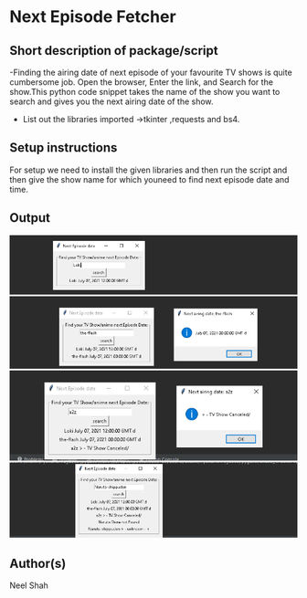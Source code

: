 # Next Episode Fetcher

## Short description of package/script

-Finding the airing date of next episode of your favourite TV shows is quite cumbersome job. Open the browser, Enter the link, and Search for the show.This python code snippet takes the name of the show you want to search and gives you the next airing date of the show.
- List out the libraries imported ->tkinter ,requests and bs4.

## Setup instructions

For setup we need to install the given libraries and then run the script and then give the show name for which youneed to find next episode date and time.



## Output

![image](Images/output_1(episode).png)
![image](Images/output_2(episode).png)
![image](Images/output_3(episode).png)
![image](Images/output_4(episode).png)

## Author(s)
Neel Shah
